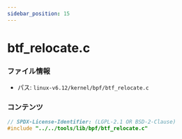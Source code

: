 ```yaml
---
sidebar_position: 15
---
```

# btf_relocate.c

### ファイル情報

- パス: `linux-v6.12/kernel/bpf/btf_relocate.c`

### コンテンツ

```c
// SPDX-License-Identifier: (LGPL-2.1 OR BSD-2-Clause)
#include "../../tools/lib/bpf/btf_relocate.c"

```
